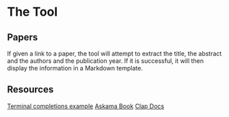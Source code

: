 # The Tool

## Papers

If given a link to a paper, the tool will attempt to extract the title, the abstract and the authors and the publication year. If it is successful, it will then display the information in a Markdown template.


## Resources
[Terminal completions example](https://github.com/kbknapp/grab-xkcd/tree/completions-rt)
[Askama Book](https://djc.github.io/askama/askama.html)
[Clap Docs](https://docs.rs/clap/latest/clap/index.html)